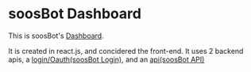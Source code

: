 # soosBot Dashboard
This is soosBot's [Dashboard](https://dash.soosbot.com).

It is created in react.js, and concidered the front-end. It uses 2 backend apis, a [login/Oauth(soosBot Login)](https://login.soosBot.com), and an [api(soosBot API)](https://api.soosBot.com)
